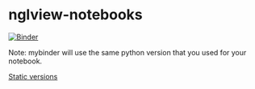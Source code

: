 # nglview-notebooks

[![Binder](http://mybinder.org/images/logo.svg)](http://mybinder.org/repo/hainm/nglview-notebooks)

Note: mybinder will use the same python version that you used for your notebook.

[Static versions](https://nbviewer.jupyter.org/github/hainm/nglview-notebooks/blob/master/index.ipynb)
